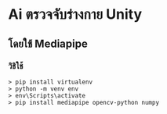 # Ai ตรวจจับร่างกาย Unity
## โดยใช้ Mediapipe

### วิธิใช้
```
> pip install virtualenv 
> python -m venv env 
> env\Scripts\activate 
> pip install mediapipe opencv-python numpy
```